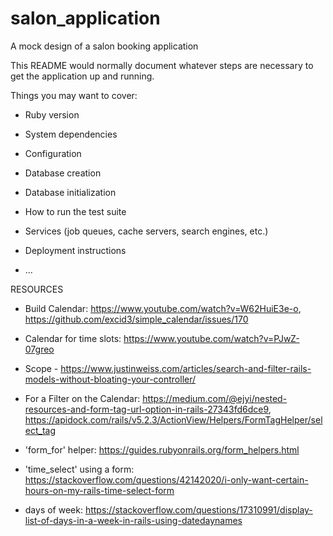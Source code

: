 # salon_application
A mock design of a salon booking application

This README would normally document whatever steps are necessary to get the
application up and running.

Things you may want to cover:

* Ruby version

* System dependencies

* Configuration

* Database creation

* Database initialization

* How to run the test suite

* Services (job queues, cache servers, search engines, etc.)

* Deployment instructions

* ...



RESOURCES
- Build Calendar: https://www.youtube.com/watch?v=W62HuiE3e-o, https://github.com/excid3/simple_calendar/issues/170
- Calendar for time slots: https://www.youtube.com/watch?v=PJwZ-07greo
- Scope - https://www.justinweiss.com/articles/search-and-filter-rails-models-without-bloating-your-controller/
- For a Filter on the Calendar: https://medium.com/@ejyi/nested-resources-and-form-tag-url-option-in-rails-27343fd6dce9, https://apidock.com/rails/v5.2.3/ActionView/Helpers/FormTagHelper/select_tag
- 'form_for' helper: https://guides.rubyonrails.org/form_helpers.html

- 'time_select' using a form: https://stackoverflow.com/questions/42142020/i-only-want-certain-hours-on-my-rails-time-select-form

- days of week: https://stackoverflow.com/questions/17310991/display-list-of-days-in-a-week-in-rails-using-datedaynames



